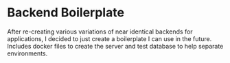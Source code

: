 # Backend Boilerplate
After re-creating various variations of near identical backends for applications, I decided to just create a boilerplate I can use in the future. Includes docker files to create the server and test database to help separate environments. 
